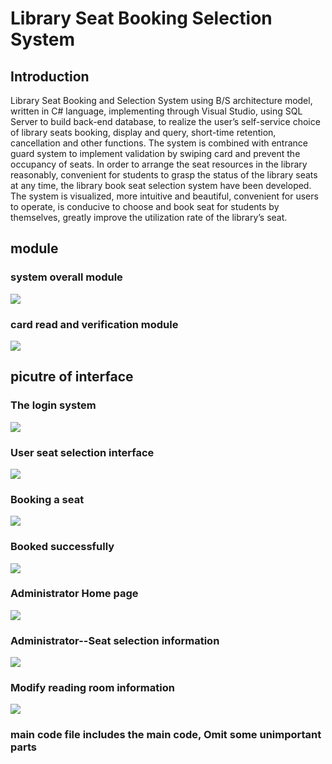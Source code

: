 # Library Seat Booking Selection System
## Introduction
Library Seat Booking and Selection System using B/S architecture model, written in C# language, implementing through Visual Studio, using SQL Server to build back-end database, to realize the user’s self-service choice of library seats booking, display and query, short-time retention, cancellation and other functions. The system is combined with entrance guard system to implement validation by swiping card and prevent the occupancy of seats. In order to arrange the seat resources in the library reasonably, convenient for students to grasp the status of the library seats at any time, the library book seat selection system have been developed. The system is visualized, more intuitive and beautiful, convenient for users to operate, is conducive to choose and book seat for students by themselves, greatly improve the utilization rate of the library’s seat. 
## module
### system overall module
![](https://github.com/dn717/Library-Seat-Selection-System/blob/master/8.jpg)
### card read and verification module
![](https://github.com/dn717/Library-Seat-Selection-System/blob/master/9.jpg)
## picutre of interface
### The login system
![](https://github.com/dn717/Library-Seat-Selection-System/blob/master/1.jpg)
### User seat selection interface
![](https://github.com/dn717/Library-Seat-Selection-System/blob/master/2.jpg)
### Booking a seat
![](https://github.com/dn717/Library-Seat-Selection-System/blob/master/3.jpg)
### Booked successfully
![](https://github.com/dn717/Library-Seat-Selection-System/blob/master/4.jpg)
### Administrator Home page
![](https://github.com/dn717/Library-Seat-Selection-System/blob/master/5.jpg)
### Administrator--Seat selection information
![](https://github.com/dn717/Library-Seat-Selection-System/blob/master/6.jpg)
### Modify reading room information
![](https://github.com/dn717/Library-Seat-Selection-System/blob/master/7.jpg)

### main code file includes the main code, Omit some unimportant parts
